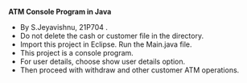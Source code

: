 **ATM Console Program in Java**
 - By S.Jeyavishnu, 21P704 .
 - Do not delete the cash or customer file in the directory.
 - Import this project in Eclipse. Run the Main.java file.
 - This project is a console program.
 - For user details, choose show user details option.
 - Then proceed with withdraw and other customer ATM operations.
